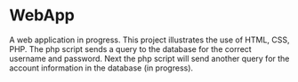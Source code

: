 # WebApp
A web application in progress. This project illustrates the use of HTML, CSS, PHP. The php script sends a query to the database for the correct username and password. Next the php script will send another query for the account information in the database (in progress).

